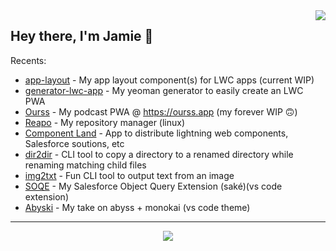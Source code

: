 
<img align="right"  src="https://github.githubassets.com/images/mona-whisper.gif" />

## Hey there, I'm Jamie 🐶


Recents:
  - [app-layout](https://github.com/jsmithdev/app-layout) - My app layout component(s) for LWC apps (current WIP)
  - [generator-lwc-app](https://github.com/jsmithdev/generator-lwc-app) - My yeoman generator to easily create an LWC PWA
  - [Ourss](https://github.com/jsmithdev/ourss) - My podcast PWA @ <https://ourss.app> (my forever WIP 🙃)
  - [Reapo](https://github.com/jsmithdev/reapo) - My repository manager (linux)
  - [Component Land](https://component.land) - App to distribute lightning web components, Salesforce soutions, etc
  - [dir2dir](https://www.npmjs.com/package/dir2dir) - CLI tool to copy a directory to a renamed directory while renaming matching child files
  - [img2txt](https://www.npmjs.com/package/imgtxt) - Fun CLI tool to output text from an image
  - [SOQE](https://marketplace.visualstudio.com/items?itemName=jamiesmiths.soqe) - My Salesforce Object Query Extension (saké)(vs code extension)
  - [Abyski](https://marketplace.visualstudio.com/items?itemName=jamiesmiths.abyski) - My take on abyss + monokai (vs code theme)
 
 ---

<div align="center">

<img src="https://github-readme-streak-stats.herokuapp.com/?user=jsmithdev&stroke=ffffff&background=1c1917&ring=0891b2&fire=0891b2&currStreakNum=ffffff&currStreakLabel=0891b2&sideNums=ffffff&sideLabels=ffffff&dates=ffffff&hide_border=true"/>

</div>

<!--<span align="center">

<img src="https://github-readme-stats-git-masterrstaa-rickstaa.vercel.app/api?username=jsmithdev&theme=dark&hide_border=true&showicons=true&count_private=true&show_icons=true"/>

</span>-->


<!-- ![genie beanie](https://i.imgur.com/myAHVLP.jpg) -->
